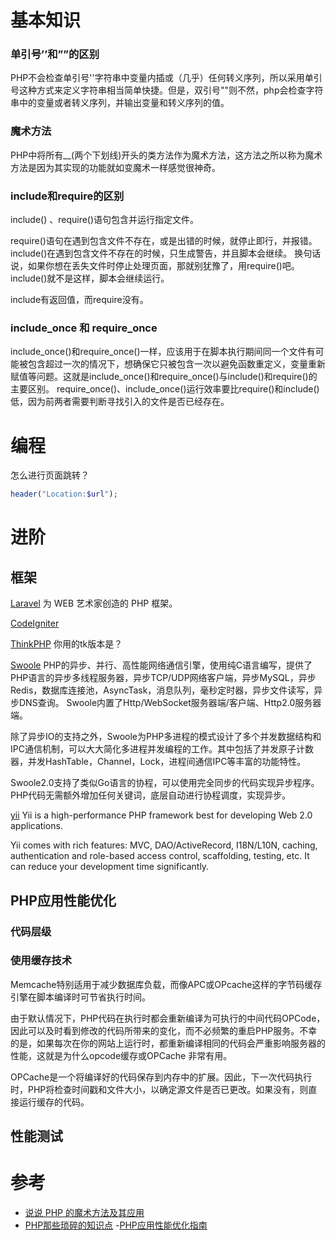 # 基本知识

### 单引号’’和””的区别

PHP不会检查单引号''字符串中变量内插或（几乎）任何转义序列，所以采用单引号这种方式来定义字符串相当简单快捷。但是，双引号""则不然，php会检查字符串中的变量或者转义序列，并输出变量和转义序列的值。

### 魔术方法

PHP中将所有__(两个下划线)开头的类方法作为魔术方法，这方法之所以称为魔术方法是因为其实现的功能就如变魔术一样感觉很神奇。

### include和require的区别

include() 、require()语句包含并运行指定文件。

require()语句在遇到包含文件不存在，或是出错的时候，就停止即行，并报错。
include()在遇到包含文件不存在的时候，只生成警告，并且脚本会继续。
换句话说，如果你想在丢失文件时停止处理页面，那就别犹豫了，用require()吧。include()就不是这样，脚本会继续运行。

include有返回值，而require没有。
### include_once 和 require_once

include_once()和require_once()一样，应该用于在脚本执行期间同一个文件有可能被包含超过一次的情况下，想确保它只被包含一次以避免函数重定义，变量重新赋值等问题。这就是include_once()和require_once()与include()和require()的主要区别。
require_once()、include_once()运行效率要比require()和include()低，因为前两者需要判断寻找引入的文件是否已经存在。

# 编程

怎么进行页面跳转？

```php
header("Location:$url");
```

# 进阶

## 框架

[Laravel](http://www.golaravel.com/)
为 WEB 艺术家创造的 PHP 框架。

[CodeIgniter](https://codeigniter.org.cn/)

[ThinkPHP](http://www.thinkphp.cn/)
你用的tk版本是？

[Swoole](http://www.swoole.com/)
PHP的异步、并行、高性能网络通信引擎，使用纯C语言编写，提供了PHP语言的异步多线程服务器，异步TCP/UDP网络客户端，异步MySQL，异步Redis，数据库连接池，AsyncTask，消息队列，毫秒定时器，异步文件读写，异步DNS查询。 Swoole内置了Http/WebSocket服务器端/客户端、Http2.0服务器端。

除了异步IO的支持之外，Swoole为PHP多进程的模式设计了多个并发数据结构和IPC通信机制，可以大大简化多进程并发编程的工作。其中包括了并发原子计数器，并发HashTable，Channel，Lock，进程间通信IPC等丰富的功能特性。

Swoole2.0支持了类似Go语言的协程，可以使用完全同步的代码实现异步程序。PHP代码无需额外增加任何关键词，底层自动进行协程调度，实现异步。

[yii](http://www.yiiframework.com/)
Yii is a high-performance PHP framework best for developing Web 2.0 applications.

Yii comes with rich features: MVC, DAO/ActiveRecord, I18N/L10N, caching, authentication and role-based access control, scaffolding, testing, etc. It can reduce your development time significantly.

## PHP应用性能优化
### 代码层级

### 使用缓存技术

Memcache特别适用于减少数据库负载，而像APC或OPcache这样的字节码缓存引擎在脚本编译时可节省执行时间。

由于默认情况下，PHP代码在执行时都会重新编译为可执行的中间代码OPCode，因此可以及时看到修改的代码所带来的变化，而不必频繁的重启PHP服务。不幸的是，如果每次在你的网站上运行时，都重新编译相同的代码会严重影响服务器的性能，这就是为什么opcode缓存或OPCache 非常有用。

OPCache是一个将编译好的代码保存到内存中的扩展。因此，下一次代码执行时，PHP将检查时间戳和文件大小，以确定源文件是否已更改。如果没有，则直接运行缓存的代码。

## 性能测试


# 参考

- [说说 PHP 的魔术方法及其应用](https://laravel-china.org/articles/4404/talking-about-the-magic-method-of-php-and-its-application?hmsr=toutiao.io&utm_medium=toutiao.io&utm_source=toutiao.io)
- [PHP那些琐碎的知识点](https://i6448038.github.io/2017/03/25/PHP%E9%82%A3%E4%BA%9B%E5%A5%87%E6%80%AA%E7%9A%84%E8%AF%AD%E6%B3%95/?hmsr=toutiao.io&utm_medium=toutiao.io&utm_source=toutiao.io)
-[PHP应用性能优化指南](http://blog.bestxtech.com/?hmsr=toutiao.io&p=93&utm_medium=toutiao.io&utm_source=toutiao.io)
